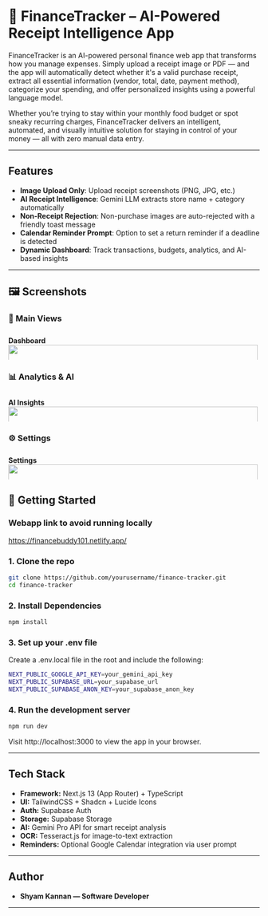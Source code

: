 # 🧾 FinanceTracker – AI-Powered Receipt Intelligence App

FinanceTracker is an AI-powered personal finance web app that transforms how you manage expenses. Simply upload a receipt image or PDF — and the app will automatically detect whether it's a valid purchase receipt, extract all essential information (vendor, total, date, payment method), categorize your spending, and offer personalized insights using a powerful language model.

Whether you’re trying to stay within your monthly food budget or spot sneaky recurring charges, FinanceTracker delivers an intelligent, automated, and visually intuitive solution for staying in control of your money — all with zero manual data entry.

---

## Features

- **Image Upload Only**: Upload receipt screenshots (PNG, JPG, etc.)
- **AI Receipt Intelligence**: Gemini LLM extracts store name + category automatically
- **Non-Receipt Rejection**: Non-purchase images are auto-rejected with a friendly toast message
- **Calendar Reminder Prompt**: Option to set a return reminder if a deadline is detected
- **Dynamic Dashboard**: Track transactions, budgets, analytics, and AI-based insights

---

## 🖼️ Screenshots

### 💼 Main Views

<div style="display: flex; overflow-x: auto; gap: 20px; padding: 10px 0;">
  <div style="min-width: 500px;">
    <strong>Dashboard</strong><br/>
    <img src="https://i.imgur.com/naryNNP.png" width="100%"/>
  </div>
  <div style="min-width: 500px;">
    <strong>Transactions</strong><br/>
    <img src="https://i.imgur.com/QDE2yXq.png" width="100%"/>
  </div>
</div>

### 📊 Analytics & AI

<div style="display: flex; overflow-x: auto; gap: 20px; padding: 10px 0;">
  <div style="min-width: 500px;">
    <strong>AI Insights</strong><br/>
    <img src="https://i.imgur.com/Kx2BaTs.png" width="100%"/>
  </div>
  <div style="min-width: 500px;">
    <strong>Budgets</strong><br/>
    <img src="https://i.imgur.com/r2XQS3c.png" width="100%"/>
  </div>
  <div style="min-width: 500px;">
    <strong>Analytics</strong><br/>
    <img src="https://i.imgur.com/vjYXrRv.png" width="100%"/>
  </div>
</div>

### ⚙️ Settings

<div style="display: flex; overflow-x: auto; gap: 20px; padding: 10px 0;">
  <div style="min-width: 500px;">
    <strong>Settings</strong><br/>
    <img src="https://i.imgur.com/p9MJIA7.png" width="100%"/>
  </div>
</div>


## 🚀 Getting Started

### Webapp link to avoid running locally 
https://financebuddy101.netlify.app/

### 1. Clone the repo

```bash
git clone https://github.com/yourusername/finance-tracker.git
cd finance-tracker
```
### 2. Install Dependencies

```bash
npm install
```
### 3. Set up your .env file
Create a .env.local file in the root and include the following:

```bash
NEXT_PUBLIC_GOOGLE_API_KEY=your_gemini_api_key
NEXT_PUBLIC_SUPABASE_URL=your_supabase_url
NEXT_PUBLIC_SUPABASE_ANON_KEY=your_supabase_anon_key
```

### 4. Run the development server

```bash
npm run dev
```
Visit http://localhost:3000 to view the app in your browser.

---

## Tech Stack

- **Framework:** Next.js 13 (App Router) + TypeScript
- **UI:** TailwindCSS + Shadcn + Lucide Icons
- **Auth:** Supabase Auth
- **Storage:** Supabase Storage
- **AI:** Gemini Pro API for smart receipt analysis
- **OCR:** Tesseract.js for image-to-text extraction
- **Reminders:** Optional Google Calendar integration via user prompt

---

## Author

- **Shyam Kannan — Software Developer**

---
